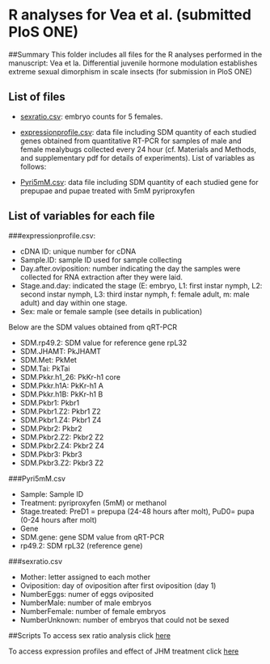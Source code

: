 # R analyses for Vea et al.  (submitted PloS ONE)


##Summary
This folder includes all files for the R analyses performed in the manuscript: Vea et la. Differential juvenile hormone modulation establishes extreme sexual dimorphism in scale insects (for submission in PloS ONE)

## List of files

- [sexratio.csv](https://github.com/zourloubidou/mealybugJH/blob/master/sexratio.csv): embryo counts for 5 females.
- [expressionprofile.csv](https://github.com/zourloubidou/mealybugJH/blob/master/expressionprofile.csv): data file including SDM quantity of each studied genes obtained from quantitative RT-PCR for samples of male and female mealybugs collected every 24 hour (cf. Materials and Methods, and supplementary pdf for details of experiments). List of variables as follows: 

- [Pyri5mM.csv](https://github.com/zourloubidou/mealybugJH/blob/master/Pyri5mM.csv): data file including SDM quantity of each studied gene for prepupae and pupae treated with 5mM pyriproxyfen

## List of variables for each file
###expressionprofile.csv:
- cDNA ID: unique number for cDNA
- Sample.ID: sample ID used for sample collecting
- Day.after.oviposition: number indicating the day the samples were collected for RNA extraction after they were laid.
- Stage.and.day: indicated the stage (E: embryo, L1: first instar nymph, L2: second instar nymph, L3: third instar nymph, f: female adult, m: male adult) and day within one stage.	
- Sex: male or female sample (see details in publication)

Below are the SDM values obtained from qRT-PCR

- SDM.rp49.2: SDM value for reference gene	rpL32
- SDM.JHAMT: PkJHAMT	
- SDM.Met: PkMet	
- SDM.Tai: PkTai	
- SDM.Pkkr.h1_26: PkKr-h1 core	
- SDM.Pkkr.h1A: PkKr-h1 A	
- SDM.Pkkr.h1B: PkKr-h1 B	
- SDM.Pkbr1: Pkbr1	
- SDM.Pkbr1.Z2: Pkbr1 Z2	
- SDM.Pkbr1.Z4: Pkbr1 Z4	
- SDM.Pkbr2: Pkbr2	
- SDM.Pkbr2.Z2: Pkbr2 Z2	
- SDM.Pkbr2.Z4: Pkbr2 Z4	
- SDM.Pkbr3: Pkbr3	
- SDM.Pkbr3.Z2: Pkbr3 Z2


###Pyri5mM.csv
- Sample: Sample ID
- Treatment: pyriproxyfen (5mM) or methanol	
- Stage.treated: PreD1 = prepupa (24-48 hours after molt), PuD0= pupa (0-24 hours after molt)	
- Gene	
- SDM.gene: gene SDM value from qRT-PCR	
- rp49.2: SDM rpL32 (reference gene)	

###sexratio.csv
- Mother: letter assigned to each mother
- Oviposition: day of oviposition after first oviposition (day 1)
- NumberEggs: numer of eggs oviposited
- NumberMale: number of male embryos
- NumberFemale: number of female embryos
- NumberUnknown: number of embryos that could not be sexed

##Scripts
To access sex ratio analysis click [here](https://github.com/zourloubidou/mealybugJH/blob/master/JHmealybug.md)

To access expression profiles and effect of JHM treatment click [here](https://github.com/zourloubidou/mealybugJH/blob/master/sexratio.md)






